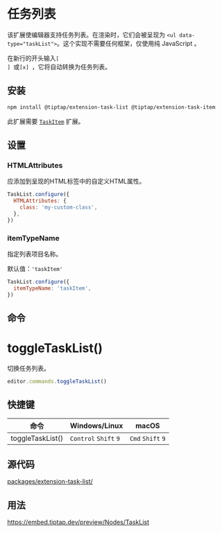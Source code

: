 # 任务列表

该扩展使编辑器支持任务列表。在渲染时，它们会被呈现为 `<ul data-type="taskList">`。这个实现不需要任何框架，仅使用纯 JavaScript 。

在新行的开头输入<code>[ ]&nbsp;</code>或<code>[x]&nbsp;</code>，它将自动转换为任务列表。

## 安装

```bash
npm install @tiptap/extension-task-list @tiptap/extension-task-item
```

此扩展需要 [`TaskItem`](/api/nodes/task-item) 扩展。

## 设置

### HTMLAttributes

应添加到呈现的HTML标签中的自定义HTML属性。

```js
TaskList.configure({
  HTMLAttributes: {
    class: 'my-custom-class',
  },
})
```

### itemTypeName

指定列表项目名称。

默认值：`'taskItem'`

```js
TaskList.configure({
  itemTypeName: 'taskItem',
})
```

## 命令

# toggleTaskList()

切换任务列表。

```js
editor.commands.toggleTaskList()
```

## 快捷键

| 命令               | Windows/Linux                   | macOS                       |
| ------------------ | ------------------------------- | --------------------------- |
| toggleTaskList() | `Control`&nbsp;`Shift`&nbsp;`9` | `Cmd`&nbsp;`Shift`&nbsp;`9` |

## 源代码

[packages/extension-task-list/](https://github.com/ueberdosis/tiptap/blob/main/packages/extension-task-list/)

## 用法

https://embed.tiptap.dev/preview/Nodes/TaskList